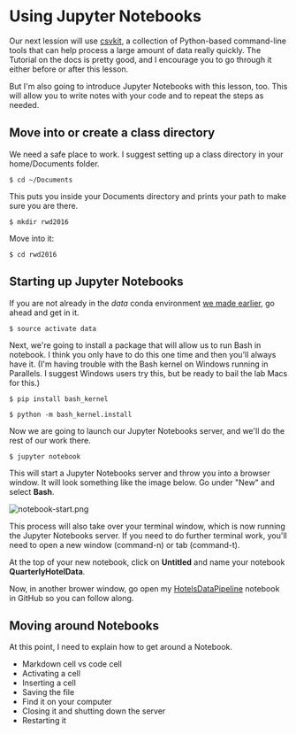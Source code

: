 Using Jupyter Notebooks
============================

Our next lession will use [csvkit](http://csvkit.rtfd.org/), a collection of Python-based command-line tools that can help process a large amount of data really quickly. The Tutorial on the docs is pretty good, and I encourage you to go through it either before or after this lesson.

But I'm also going to introduce Jupyter Notebooks with this lesson, too. This will allow you to write notes with your code and to repeat the steps as needed.

## Move into or create a class directory

We need a safe place to work. I suggest setting up a class directory in your home/Documents folder.

```
$ cd ~/Documents
```
This puts you inside your Documents directory and prints your path to make sure you are there.

`$ mkdir rwd2016`

Move into it:

`$ cd rwd2016`


## Starting up Jupyter Notebooks

If you are not already in the *data* conda environment [we made earlier](IntroToAnaconda.md), go ahead and get in it.

`$ source activate data`

Next, we're going to install a package that will allow us to run Bash in notebook. I think you only have to do this one time and then you'll always have it. (I'm having trouble with the Bash kernel on Windows running in Parallels. I suggest Windows users try this, but be ready to bail the lab Macs for this.)

`$ pip install bash_kernel`

`$ python -m bash_kernel.install`

Now we are going to launch our Jupyter Notebooks server, and we'll do the rest of our work there.

`$ jupyter notebook`

This will start a Jupyter Notebooks server and throw you into a browser window. It will look something like the image below. Go under "New" and select **Bash**.

![notebook-start.png](../../images/notebook-start.png)

This process will also take over your terminal window, which is now running the Jupyter Notebooks server. If you need to do further terminal work, you'll need to open a new window (command-n) or tab (command-t).

At the top of your new notebook, click on **Untitled** and name your notebook **QuarterlyHotelData**.

Now, in another brower window, go open my [HotelsDataPipeline](https://github.com/utdata/cli-tools/blob/master/csvkit/HotelsDataPipeline.ipynb) notebook in GitHub so you can follow along.

## Moving around Notebooks

At this point, I need to explain how to get around a Notebook.

* Markdown cell vs code cell
* Activating a cell
* Inserting a cell
* Saving the file
* Find it on your computer
* Closing it and shutting down the server
* Restarting it
